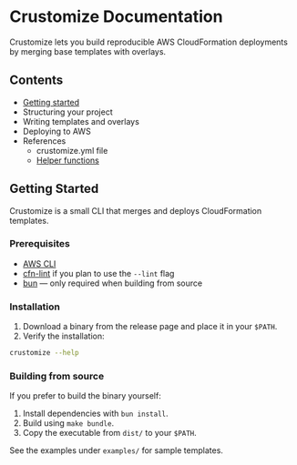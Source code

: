 # Crustomize Documentation

Crustomize lets you build reproducible AWS CloudFormation deployments by merging base templates with overlays.

## Contents

- [Getting started](#getting-started)
- Structuring your project
- Writing templates and overlays
- Deploying to AWS
- References
  - crustomize.yml file
  - [Helper functions](Helpers.md)

## Getting Started

Crustomize is a small CLI that merges and deploys CloudFormation templates.

### Prerequisites

- [AWS CLI](https://aws.amazon.com/cli/)
- [cfn-lint](https://github.com/aws-cloudformation/cfn-lint) if you plan to use the `--lint` flag
- [bun](https://bun.sh) &mdash; only required when building from source

### Installation

1. Download a binary from the release page and place it in your `$PATH`.
2. Verify the installation:

```bash
crustomize --help
```

### Building from source

If you prefer to build the binary yourself:

1. Install dependencies with `bun install`.
2. Build using `make bundle`.
3. Copy the executable from `dist/` to your `$PATH`.

See the examples under `examples/` for sample templates.
